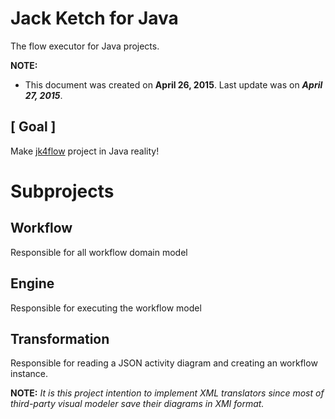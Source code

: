 ﻿# **Jack Ketch for Java**

The flow executor for Java projects.

**NOTE:** 
+ This document was created on **April 26, 2015**. Last update was on ***April 27, 2015***.

## [ Goal ]

Make [jk4flow](https://github.com/alejoceballos/jack-ketch-4-flow "Jack Ketch 4 Flow") project in Java reality!

# Subprojects

## Workflow

Responsible for all workflow domain model

## Engine

Responsible for executing the workflow model

## Transformation

Responsible for reading a JSON activity diagram and creating an workflow instance.

**NOTE:** *It is this project intention to implement XML translators since most of third-party visual modeler save their diagrams in XMI format.*